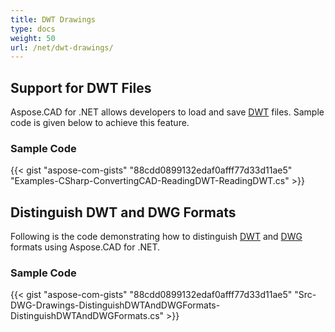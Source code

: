 ```yaml
---
title: DWT Drawings
type: docs
weight: 50
url: /net/dwt-drawings/
---
```


## **Support for DWT Files**

Aspose.CAD for .NET allows developers to load and save [DWT](https://docs.fileformat.com/cad/dwt/) files. Sample code is given below to achieve this feature.

### Sample Code

{{< gist "aspose-com-gists" "88cdd0899132edaf0afff77d33d11ae5" "Examples-CSharp-ConvertingCAD-ReadingDWT-ReadingDWT.cs" >}}

## **Distinguish DWT and DWG Formats**

Following is the code demonstrating how to distinguish [DWT](https://docs.fileformat.com/cad/dwt/) and [DWG](https://docs.fileformat.com/cad/dwg/) formats using Aspose.CAD for .NET.

### Sample Code

{{< gist "aspose-com-gists" "88cdd0899132edaf0afff77d33d11ae5" "Src-DWG-Drawings-DistinguishDWTAndDWGFormats-DistinguishDWTAndDWGFormats.cs" >}}
